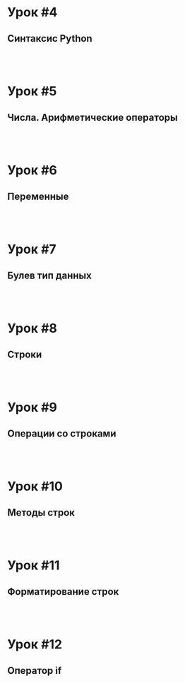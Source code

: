 # Урок #4
## Синтаксис Python

<br><br>
# Урок #5
## Числа. Арифметические операторы

<br><br>
# Урок #6
## Переменные

<br><br>
# Урок #7
## Булев тип данных

<br><br>
# Урок #8
## Строки

<br><br>
# Урок #9
## Операции со строками

<br><br>
# Урок #10
## Методы строк

<br><br>
# Урок #11
## Форматирование строк

<br><br>
# Урок #12
## Оператор if